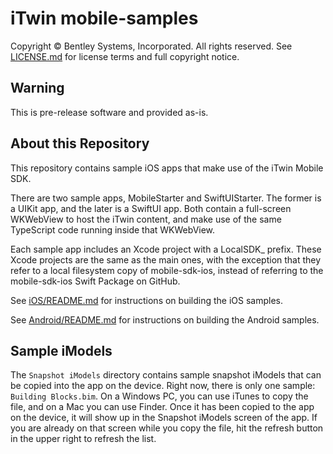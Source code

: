 # iTwin mobile-samples

Copyright © Bentley Systems, Incorporated. All rights reserved. See [LICENSE.md](./LICENSE.md) for license terms and full copyright notice.

## Warning

This is pre-release software and provided as-is.

## About this Repository

This repository contains sample iOS apps that make use of the iTwin Mobile SDK.

There are two sample apps, MobileStarter and SwiftUIStarter. The former is a UIKit app, and the later is a SwiftUI app. Both contain a full-screen WKWebView to host the iTwin content, and make use of the same TypeScript code running inside that WKWebView.

Each sample app includes an Xcode project with a LocalSDK_ prefix. These Xcode projects are the same as the main ones, with the exception that they refer to a local filesystem copy of mobile-sdk-ios, instead of referring to the mobile-sdk-ios Swift Package on GitHub.

See [iOS/README.md](./iOS/README.md) for instructions on building the iOS samples.

See [Android/README.md](./Android/README.md) for instructions on building the Android samples.

## Sample iModels

The `Snapshot iModels` directory contains sample snapshot iModels that can be copied into the app on the device. Right now, there is only one sample: `Building Blocks.bim`. On a Windows PC, you can use iTunes to copy the file, and on a Mac you can use Finder. Once it has been copied to the app on the device, it will show up in the Snapshot iModels screen of the app. If you are already on that screen while you copy the file, hit the refresh button in the upper right to refresh the list.